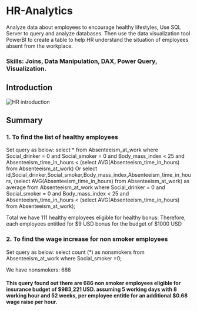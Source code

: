 # HR-Analytics
Analyze data about employees to encourage healthy lifestyles, Use SQL Server to query and analyze databases. Then use the data visualization tool PowerBI to create a table to help HR understand the situation of employees absent from the workplace.
### Skills: Joins, Data Manipulation, DAX, Power Query, Visualization.

## Introduction  
![HR introduction](https://github.com/KyleHoang1907/HR-Analytics/assets/149188377/2f68f32c-485b-4876-9f05-3c93bcf2695a)

## Summary
 ### 1. To find the list of healthy employees
Set query as below:
select * from Absenteeism_at_work where Social_drinker = 0 and Social_smoker = 0 and Body_mass_index < 25 and Absenteeism_time_in_hours < (select AVG(Absenteeism_time_in_hours) from Absenteeism_at_work) Or
select id,Social_drinker,Social_smoker,Body_mass_index,Absenteeism_time_in_hours, (select AVG(Absenteeism_time_in_hours) from Absenteeism_at_work) as average from Absenteeism_at_work where Social_drinker = 0 and Social_smoker = 0 and Body_mass_index < 25 and Absenteeism_time_in_hours < (select AVG(Absenteeism_time_in_hours) from Absenteeism_at_work);

 Total we have 111 healthy employees eligible for healthy bonus:
 Therefore, each employees entitled for $9 USD bonus for the budget of $1000 USD

  ### 2. To find the wage increase for non smoker employees
Set query as below:
select count (*) as nonsmokers from Absenteeism_at_work where Social_smoker =0;

 We have nonsmokers: 686
#### This query found out there are 686 non smoker employees eligible for insurance budget of $983,221 USD. assuming 5 working days with 8 working hour and 52 weeks, per employee entitle for an additional $0.68 wage raise per hour.
